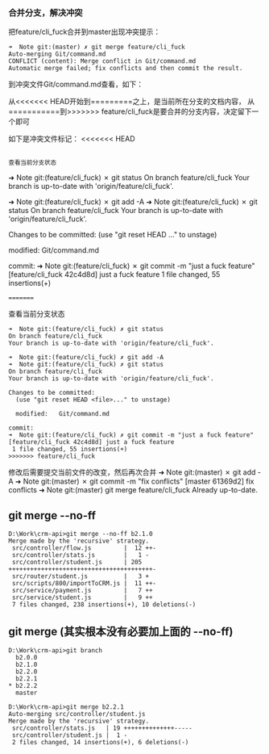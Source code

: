 ### 合并分支，解决冲突
把feature/cli_fuck合并到master出现冲突提示：
```
➜  Note git:(master) ✗ git merge feature/cli_fuck
Auto-merging Git/command.md
CONFLICT (content): Merge conflict in Git/command.md
Automatic merge failed; fix conflicts and then commit the result.
```
到冲突文件Git/command.md查看，如下：

从<<<<<<< HEAD开始到=========之上，是当前所在分支的文档内容，
从===========到>>>>>>> feature/cli_fuck是要合并的分支内容，决定留下一个即可

如下是冲突文件标记：
<<<<<<< HEAD
```

查看当前分支状态
```
➜  Note git:(feature/cli_fuck) ✗ git status
On branch feature/cli_fuck
Your branch is up-to-date with 'origin/feature/cli_fuck'.

➜  Note git:(feature/cli_fuck) ✗ git add -A
➜  Note git:(feature/cli_fuck) ✗ git status
On branch feature/cli_fuck
Your branch is up-to-date with 'origin/feature/cli_fuck'.

Changes to be committed:
  (use "git reset HEAD <file>..." to unstage)

  modified:   Git/command.md

commit:
➜  Note git:(feature/cli_fuck) ✗ git commit -m "just a fuck feature"
[feature/cli_fuck 42c4d8d] just a fuck feature
 1 file changed, 55 insertions(+)
```
=======
```

查看当前分支状态
```
➜  Note git:(feature/cli_fuck) ✗ git status
On branch feature/cli_fuck
Your branch is up-to-date with 'origin/feature/cli_fuck'.

➜  Note git:(feature/cli_fuck) ✗ git add -A
➜  Note git:(feature/cli_fuck) ✗ git status
On branch feature/cli_fuck
Your branch is up-to-date with 'origin/feature/cli_fuck'.

Changes to be committed:
  (use "git reset HEAD <file>..." to unstage)

  modified:   Git/command.md

commit:
➜  Note git:(feature/cli_fuck) ✗ git commit -m "just a fuck feature"
[feature/cli_fuck 42c4d8d] just a fuck feature
 1 file changed, 55 insertions(+)
>>>>>>> feature/cli_fuck
```

修改后需要提交当前文件的改变，然后再次合并
➜  Note git:(master) ✗ git add -A
➜  Note git:(master) ✗ git commit -m "fix conflicts"
[master 61369d2] fix conflicts
➜  Note git:(master) git merge feature/cli_fuck
Already up-to-date.

## git merge --no-ff
```
D:\Work\crm-api>git merge --no-ff b2.1.0
Merge made by the 'recursive' strategy.
 src/controller/flow.js         |  12 ++-
 src/controller/stats.js        |   1 -
 src/controller/student.js      | 205 ++++++++++++++++++++++++++++++++++++++++-
 src/router/student.js          |   3 +
 src/scripts/800/importToCRM.js |  11 ++-
 src/service/payment.js         |   7 ++
 src/service/student.js         |   9 ++
 7 files changed, 238 insertions(+), 10 deletions(-)
```

## git merge (其实根本没有必要加上面的 --no-ff)
```
D:\Work\crm-api>git branch
  b2.0.0
  b2.1.0
  b2.2.0
  b2.2.1
* b2.2.2
  master

D:\Work\crm-api>git merge b2.2.1
Auto-merging src/controller/student.js
Merge made by the 'recursive' strategy.
 src/controller/stats.js   | 19 ++++++++++++++-----
 src/controller/student.js |  1 -
 2 files changed, 14 insertions(+), 6 deletions(-)
```